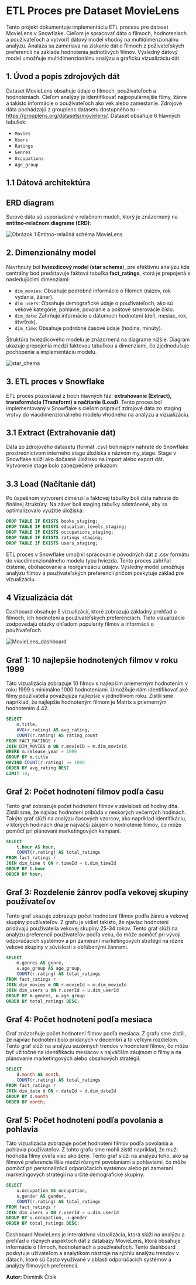 # ETL Proces pre Dataset MovieLens

Tento projekt dokumentuje implementáciu ETL procesu pre dataset MovieLens v Snowflake. Cieľom je spracovať dáta o filmoch, hodnoteniach a používateľoch a vytvoriť dátový model vhodný na multidimenzionálnu analýzu. Analáza sa zameriava na získanie dát o filmoch z požívateľských preferencií na základe hodnotenia jednotlivých filmov. Výsledný dátový model umožňuje multidimenzionálnu analýzu a grafickú vizualizáciu dát.

## 1. Úvod a popis zdrojových dát
Dataset MovieLens obsahuje údaje o filmoch, používateľoch a hodnoteniach. Cieľom analýzy je identifikovať najpopulárnejšie filmy, žánre a takisto informácie o používateľoch ako vek alebo zamestanie.
Zdrojové dáta pochádzajú z grouplens datasetu dostupného tu - https://grouplens.org/datasets/movielens/. Dataset obsahuje 6 hlavných tabuliek:

- `Movies`
- `Users`
- `Ratings`
- `Genres`
- `Occupations`
- `Age_group`

 ## 1.1 Dátová architektúra

 ## ERD diagram
 Surové dáta sú usporiadané v relačnom modeli, ktorý je znázornený na __entitno-relačnom diagrame (ERD)__:
 
![Obrázok 1 Entitno-relačná schéma MovieLens](https://github.com/user-attachments/assets/b35ae0ce-a0df-479f-a020-f2819d54e47e)

## 2. Dimenzionálny model
Navrhnutý bol __hviezdicový model (star schema__), pre efektívnu analýzu kde centrálny bod predstavuje faktová tabuľka __fact_ratings__, ktorá je prepojená s nasledujúcimi dimenziami:

- `dim_movies`: Obsahuje podrobné informácie o filomch (názov, rok vydania, žáner).
- `dim_users`: Obsahuje demografické údaje o používateľoch, ako sú vekové kategórie, pohlavie, povolanie a poštové smerovacie číslo.
- `dim_date`: Zahrňuje informácie o dátumoch hodnotení (deň, mesiac, rok, štvrťrok).
- `dim_time`: Obsahuje podrobné časové údaje (hodina, minúty).

  
Štruktúra hviezdicového modelu je znázornená na diagrame nižšie. Diagram ukazuje prepojenia medzi faktovou tabuľkou a dimenziami, čo zjednodušuje pochopenie a implementáciu modelu.


![star_chema](https://github.com/user-attachments/assets/68fbbe13-00d4-4d2c-9944-b9c544a55f0d)



## 3. ETL proces v Snowflake
ETL proces pozostával z troch hlavných fáz: __extrahovanie (Extract), transformácia (Transform) a načítanie (Load)__. Tento proces bol implementovaný v Snowflake s cieľom pripraviť zdrojové dáta zo staging vrstvy do viacdimenzionálneho modelu vhodného na analýzu a vizualizáciu.

## 3.1 Extract (Extrahovanie dát)
Dáta zo zdrojového datasetu (formát .csv) boli najprv nahraté do Snowflake prostredníctvom interného stage úložiska s názvom my_stage. Stage v Snowflake slúži ako dočasné úložisko na import alebo export dát. Vytvorenie stage bolo zabezpečené príkazom:

## 3.3 Load (Načítanie dát)
Po úspešnom vytvorení dimenzií a faktovej tabuľky boli dáta nahraté do finálnej štruktúry. Na záver boli staging tabuľky odstránené, aby sa optimalizovalo využitie úložiska:
``` sql
DROP TABLE IF EXISTS books_staging;
DROP TABLE IF EXISTS education_levels_staging;
DROP TABLE IF EXISTS occupations_staging;
DROP TABLE IF EXISTS ratings_staging;
DROP TABLE IF EXISTS users_staging;
```
ETL proces v Snowflake umožnil spracovanie pôvodných dát z .csv formátu do viacdimenzionálneho modelu typu hviezda. Tento proces zahŕňal čistenie, obohacovanie a reorganizáciu údajov. Výsledný model umožňuje analýzu filmov a používateľských preferencií pričom poskytuje základ pre vizualizáciu.
## 4 Vizualizácia dát
Dashboard obsahuje 5 vizualizácií, ktoré zobrazujú základný prehľad o filmoch, ich hodnotení a používateľských preferenciách. Tieto vizualizácie zodpovedajú otázky ohľadom popularity filmov a informácií o používaťeľoch.

![MovieLens_dashboard](https://github.com/user-attachments/assets/62c46063-c9a2-4d22-b836-c9b8402ea360)

## Graf 1: 10 najlepšie hodnotených filmov v roku 1999
Táto vizualizácia zobrazuje 10 filmov s najlepším priemerným hodnotením v roku 1999 s minimálne 1000 hodnoteniami. Umožňuje nám identifikovať aké filmy používatelia považujúza najlepšie v jednotlivom roku. Zistili sme napríklad, že najlepšie hodnoteným filmom je Matrix s priemerným hodnotením 4.42.

``` sql
SELECT 
    m.title, 
    AVG(r.rating) AS avg_rating,
    COUNT(r.rating) AS rating_count
FROM FACT_RATINGS r
JOIN DIM_MOVIES m ON r.movieID = m.dim_movieId
WHERE m.release_year = 1999
GROUP BY m.title
HAVING COUNT(r.rating) >= 1000
ORDER BY avg_rating DESC
LIMIT 10;
```
## Graf 2: Počet hodnotení filmov podľa času
Tento graf zobrazuje počet hodnotení filmov v závislosti od hodiny dňa. Zistili sme, že najviac hodnotení pribúda v neskorých večerných hodinách. Takýto graf slúži na analýzu časových vzorcov, ako napríklad identifikáciu, v ktorých hodinách dňa je najväčší záujem o hodnotenie filmov, čo môže pomôcť pri plánovaní marketingových kampaní.

``` sql
SELECT
    t.hour AS hour,
    COUNT(r.rating) AS total_ratings
FROM fact_ratings r
JOIN dim_time t ON r.timeId = t.dim_timeId
GROUP BY t.hour
ORDER BY hour;
```

## Graf 3: Rozdelenie žánrov podľa vekovej skupiny používateľov
Tento graf ukazuje zobrazuje počet hodnotení filmov podľa žánru a vekovej skupiny používateľov. Z grafu je vidieť takisto, že njaviac hodnotení pridávajú používatelia vekovej skupiny 25-34 rokov. Tento graf slúži na analýzu preferencií používateľov podľa veku, čo môže pomôcť pri vývoji odporúčacích systémov a pri zameraní marketingových stratégií na rôzne vekové skupiny v súvislosti s obľúbenými žánrami.

``` sql
SELECT
    m.genres AS genre,
    u.age_group AS age_group,
    COUNT(r.rating) AS total_ratings
FROM fact_ratings r
JOIN dim_movies m ON r.movieId = m.dim_movieId
JOIN dim_users u ON r.userId = u.dim_userId
GROUP BY m.genres, u.age_group
ORDER BY total_ratings DESC;
```

## Graf 4: Počet hodnotení podľa mesiaca 
Graf znázorňuje počet hodnotení filmov podľa mesiaca. Z grafu sme zistili, že najviac hodnotení bolo pridaných v decembri a to veľkým rozdielom. Tento graf slúži na analýzu sezónnych trendov v hodnotení filmov, čo môže byť užitočné na identifikáciu mesiacov s najväčším záujmom o filmy a na plánovanie marketingových alebo obsahových stratégií.

``` sql
SELECT
    d.month AS month,
    COUNT(r.rating) AS total_ratings
FROM fact_ratings r
JOIN dim_date d ON r.dateId = d.dim_dateId
GROUP BY d.month
ORDER BY month;
```
## Graf 5: Počet hodnotení podľa povolania a pohlavia
Táto vizualizácia zobrazuje počet hodnotení filmov podľa povolania a pohlavia používateľov. Z tohto grafu sme mohli zistiť napríklad, že muži hodnotia filmy oveľa viac ako ženy. Tento graf slúži na analýzu toho, ako sa filmové preferencie líšia medzi rôznymi povolaniami a pohlaviami, čo môže pomôcť pri personalizácii odporúčacích systémov alebo pri zameraní marketingových stratégií na určité demografické skupiny.

``` sql
SELECT
    u.occupation AS occupation,
    u.gender AS gender,
    COUNT(r.rating) AS total_ratings
FROM fact_ratings r
JOIN dim_users u ON r.userId = u.dim_userId
GROUP BY u.occupation, u.gender
ORDER BY total_ratings DESC;
```
Dashboard MovieLens je interaktívna vizualizácia, ktorá slúži na analýzu a prehľad o rôznych aspektoch dát z databázy MovieLens, ktorá obsahuje informácie o filmoch, hodnoteniach a používateľoch. Tento dashboard poskytuje užívateľom a analytikom nástroje na rýchlu analýzu trendov v dátach, ktoré sú často využívané v oblasti odporúčacích systémov a analýzy filmových preferencií.

__Autor:__ Dominik Čibik

